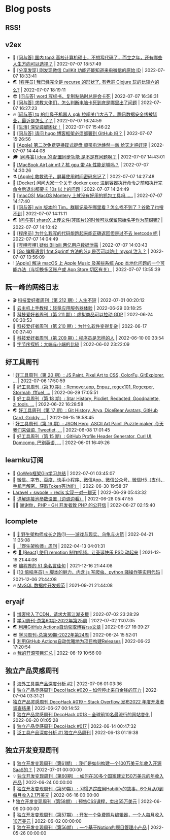 # Blog posts
## RSS!



## v2ex

<!-- v2ex:START  -->
- 🫶 [[问与答] 国内 top3 高校计算机硕士，不想写代码了，而立之年，还有哪些人生方向可以选择？](https://www.v2ex.com/t/864804#reply0) | 2022-07-07 18:57:49 
- 🧰 [[分享发现] 刚发现微信 CallKit 功能还能知道来电微信的原始 ID](https://www.v2ex.com/t/864803#reply1) | 2022-07-07 18:33:41 
- 🌏 [[程序员] 我已经完全是 recurse 的形状了, 有老哥 Clojure 玩的比较六的么?](https://www.v2ex.com/t/864802#reply1) | 2022-07-07 18:19:11 
- 😎 [[问与答] word 写标书，复制粘贴时总是会卡死](https://www.v2ex.com/t/864801#reply0) | 2022-07-07 16:38:31 
- 💂 [[问与答] 求教大佬们，怎么判断电脑卡死到底是哪里出了问题](https://www.v2ex.com/t/864800#reply5) | 2022-07-07 16:27:23 
- 🔥 [[问与答] tg 的红鼻子机器人 sgk 拉闸关门大吉了，腾讯数据安全线被毕业，最近是怎么了？](https://www.v2ex.com/t/864799#reply0) | 2022-07-07 16:24:59 
- 🦅 [[生活] 深受蟑螂困扰！](https://www.v2ex.com/t/864798#reply15) | 2022-07-07 15:46:22 
- 🙉 [[问与答] 请问 hugo 博客框架必须部署到 GitHub 吗？](https://www.v2ex.com/t/864796#reply4) | 2022-07-07 15:26:56 
- 💫 [[Apple] 第二次免费更换碟式键盘 顺带电池焕然一新 给天才吧好评](https://www.v2ex.com/t/864791#reply12) | 2022-07-07 14:44:08 
- 🎓 [[问与答] idea 的 配置同步功能 是不是有问题啊？](https://www.v2ex.com/t/864790#reply1) | 2022-07-07 14:43:01 
- 🗽 [[MacBook Air] air m1 7 核 gpu 带 4k 性能足够吗？](https://www.v2ex.com/t/864789#reply9) | 2022-07-07 14:30:26 
- ⚗️ [[Apple] 救救孩子，屏幕使用时间密码忘记了](https://www.v2ex.com/t/864788#reply0) | 2022-07-07 14:27:48 
- 🦍 [[Docker] 问问大家一个关于 docker exec 进到容器执行命令之前和执行完命令后退出都要卡 10s 以上的问题](https://www.v2ex.com/t/864787#reply5) | 2022-07-07 14:24:49 
- 🤩 [[macOS] MacOS Montery 上就没有好用的抓包工具吗……](https://www.v2ex.com/t/864785#reply10) | 2022-07-07 14:17:40 
- 🙉 [[问与答] win 版本的 Tim，群聊记录在哪里看？怎么找不到了？谷歌了也搜不到](https://www.v2ex.com/t/864784#reply1) | 2022-07-07 14:11:11 
- 🌏 [[问与答] shareX 上传文件&lpar;非图片&rpar;的时候可以保留原始名字作为前缀嘛?](https://www.v2ex.com/t/864783#reply1) | 2022-07-07 14:10:42 
- 🐘 [[程序员] 为什么我写的代码能跑起来能正确返回但是过不去 leetcode 呢](https://www.v2ex.com/t/864782#reply7) | 2022-07-07 14:04:49 
- 🧰 [[哔哩哔哩] 疑似 Bilibili 两亿用户数据泄露](https://www.v2ex.com/t/864781#reply1) | 2022-07-07 14:03:43 
- 💃 [[Go 编程语言] fmt.Sprintf 方法的%q 是否可以防止 mysql 注入？](https://www.v2ex.com/t/864780#reply7) | 2022-07-07 13:56:09 
- 🕯 [[Apple] 解决 macOS 上 Apple Music 及某些系统 App 本地化问题的一个可能办法（与切换多区账户或 App Store 切区有关）](https://www.v2ex.com/t/864779#reply0) | 2022-07-07 13:55:39 <!-- v2ex:END -->

## 阮一峰的网络日志

<!-- ruanyf:START -->
- 🎬 [科技爱好者周刊（第 212 期）：人生不短](http://www.ruanyifeng.com/blog/2022/07/weekly-issue-212.html) | 2022-07-01 00:20:12 
- 💄 [云主机上手教程：轻量应用服务器体验](http://www.ruanyifeng.com/blog/2022/06/cloud-server-getting-started-tutorial.html) | 2022-06-29 03:18:25 
- 🐎 [科技爱好者周刊（第 211 期）：虚拟商品可以拉动 GDP](http://www.ruanyifeng.com/blog/2022/06/weekly-issue-211.html) | 2022-06-24 00:30:53 
- 🤔 [科技爱好者周刊（第 210 期）：为什么软件变得复杂](http://www.ruanyifeng.com/blog/2022/06/weekly-issue-210.html) | 2022-06-17 00:37:40 
- 🧠 [科技爱好者周刊（第 209 期）：程序员是怎样的人](http://www.ruanyifeng.com/blog/2022/06/weekly-issue-209.html) | 2022-06-10 00:33:54 
- 🎃 [字节序探析：大端与小端的比较](http://www.ruanyifeng.com/blog/2022/06/endianness-analysis.html) | 2022-06-02 23:22:09 <!-- ruanyf:END -->

## 好工具周刊

<!-- bestxtools:START -->
- 🕯 [好工具周刊（第 20 期）: JS Paint, Pixel Art to CSS, ColorFu, GitExplorer, ...](https://discuss-cn.bestxtools.com/d/57/1) | 2022-07-06 17:50:59 
- 🦩 [好工具周刊（第 19 期）: Remover.app, Enpuz, regex101, Regexper, Stormah, fffuel, ...](https://discuss-cn.bestxtools.com/d/56/1) | 2022-06-29 17:05:51 
- 🦄 [好工具周刊（第 18 期）: Star History, Picdiet, Redacted, Goodpalette, zi.tools, ...](https://discuss-cn.bestxtools.com/d/47/1) | 2022-06-22 16:28:58 
- 🌏 [好工具周刊（第 17 期）: Git History, Arya, DiceBear Avatars, GitHub Card, Griddy, ...](https://discuss-cn.bestxtools.com/d/43/1) | 2022-06-15 18:58:45 
- 🕯 [好工具周刊（第 16 期）: JSON Hero, ASCII Art Paint, Puzzle maker, 今天我们来做菜, Tweetlet, ...](https://discuss-cn.bestxtools.com/d/42/1) | 2022-06-08 17:01:45 
- 📝 [好工具周刊（第 15 期）: GitHub Profile Header Generator, Curl UI, Domcomp, 巴别英语, ...](https://discuss-cn.bestxtools.com/d/40/1) | 2022-06-01 16:49:26 <!-- bestxtools:END -->


## learnku订阅

<!-- learnku:START -->
- 🦅 [GoWeb框架Gin学习总结](https://learnku.com/articles/69259) | 2022-07-01 03:45:07 
- 🦅 [微信、字节、百度、快手小程序、微信App、微信公众号、微信H5（支付、手机号解密、获取Token等功能）](https://learnku.com/articles/69235) | 2022-06-30 19:58:37 
-  [Laravel + swoole + redis 实现一对一聊天](https://learnku.com/articles/69154) | 2022-06-29 05:43:32 
- 🌈 [详解连接池参数设置（边调边看）](https://learnku.com/articles/69111) | 2022-06-28 05:47:55 
- 🧑‍🏫 [谢谢你，PHP - GH 开发者致 PHP 的公开信](https://learnku.com/php/t/69054) | 2022-06-27 02:15:40 <!-- learnku:END -->



## lcomplete

<!-- lcomplete:START -->
- 🫶 [🐒 野生架构师成长之路&lpar;1&rpar;——游戏与现实、乌龟与火箭](http://codelc.com/post/growup/s01/) | 2022-04-21 11:35:08 
- 🧰 [「野生架构师」周刊](http://codelc.com/post/essay/%E9%87%8E%E7%94%9F%E6%9E%B6%E6%9E%84%E5%B8%88%E5%91%A8%E5%88%8A%E4%BB%8B%E7%BB%8D/) | 2022-04-13 04:01:31 
- 🌏 [🎄 [React] 使用 remotion 制作视频，让圣诞快乐 PSD 动起来](http://codelc.com/post/dev/js/remotion/) | 2021-12-19 21:44:08 
- 😎 [编程界的 51 条名言佳句](http://codelc.com/post/dev/thinking/quotes/) | 2021-12-16 21:44:08 
- 💂 [[10 倍程序员] ⭐ 脚本的魅力，内含 js 写爬虫、python 骚操作等实用代码](http://codelc.com/post/dev/10x/script/) | 2021-12-06 21:44:08 
- 🔥 [MySQL 数据库开发规范](http://codelc.com/post/dev/db/mysql_standard/) | 2021-09-21 21:44:08 <!-- lcomplete:END -->

## eryajf

<!-- eryajf:START -->
- 🫶 [博客接入了CDN，请求大家江湖支援](https://wiki.eryajf.net/pages/5f559d/) | 2022-07-02 23:28:29 
- 🧰 [学习周刊-总第60期-2022年第25周](https://wiki.eryajf.net/pages/bff449/) | 2022-07-02 11:07:05 
- 🌏 [利用GitHub Actions自动获取博客rss文章](https://wiki.eryajf.net/pages/1b1ba3/) | 2022-06-27 16:39:27 
- 😎 [学习周刊-总第59期-2022年第24周](https://wiki.eryajf.net/pages/b0bdd0/) | 2022-06-24 15:52:01 
- 💂 [利用GitHub Actions自动优雅地为项目构建Releases](https://wiki.eryajf.net/pages/f3e878/) | 2022-06-22 17:20:54 
- 🔥 [我的开源项目汇总](https://wiki.eryajf.net/pages/67892e/) | 2022-06-19 10:56:00 <!-- eryajf:END -->



## 独立产品灵感周刊

<!-- DecoHack:START -->
- 🦣 [海外工具类产品深度分析 #2](https://www.decohack.com/Post/746) | 2022-07-06 01:03:36 
- 🤡 [独立产品灵感周刊 DecoHack #020 – 如何停止来自金钱的压力](https://www.decohack.com/Post/728) | 2022-07-04 03:31:21 
-  [独立产品灵感周刊 DecoHack #019 – Stack Overflow 发布2022 年度开发者调查结果](https://www.decohack.com/Post/699) | 2022-06-27 00:14:52 
- 🐲 [独立产品灵感周刊 DecoHack #018 – 全球前10名最流行的网站变化](https://www.decohack.com/Post/680) | 2022-06-20 01:05:28 
- 🦅 [独立产品灵感周刊 DecoHack #017](https://www.decohack.com/Post/663) | 2022-06-14 00:47:32 
- 🧰 [泛工具产品深度分析 #1 独立产品周刊](https://www.decohack.com/Post/653) | 2022-06-13 01:19:38 <!-- DecoHack:END -->

## 独立开发变现周刊

<!-- easyindie:START -->
- 💂 [独立开发变现周刊（第61期） : 我们是如何构建一个100万美元年收入开源SaaS的？](https://www.ezindie.com/weekly/issue-61) | 2022-07-01 00:00:00 
- 💡 [独立开发变现周刊（第60期） : 如何在30多个国家建立150万美元的年收入产品](https://www.ezindie.com/weekly/issue-60) | 2022-06-24 00:00:00 
- 🌋 [独立开发变现周刊（第59期） : 习惯追踪应用Habitify的故事，6个月从0到每月收入2.1万美元](https://www.ezindie.com/weekly/issue-59) | 2022-06-16 00:00:00 
- 🕴 [独立开发变现周刊（第58期） : 预售CSS课程，卖出55万美元](https://www.ezindie.com/weekly/issue-58) | 2022-06-09 00:00:00 
- 🎊 [独立开发变现周刊（第57期） : 开发一个免费照片编辑器，一个人每月收入10万美元](https://www.ezindie.com/weekly/issue-57) | 2022-06-02 00:00:00 
- 🤔 [独立开发变现周刊（第56期） : 一个基于Notion的项目管理小产品](https://www.ezindie.com/weekly/issue-56) | 2022-05-26 00:00:00 <!-- easyindie:END -->




